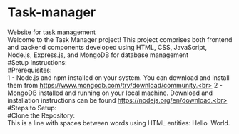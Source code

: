 # Task-manager
Website for task management<br>
Welcome to the Task Manager project! This project comprises both frontend and backend components developed using HTML, CSS, JavaScript, Node.js, Express.js, and MongoDB for database management<br>
#Setup Instructions:<br>
#Prerequisites:<br>
1 - Node.js and npm installed on your system. You can download and install them from https://www.mongodb.com/try/download/community.<br>
2 - MongoDB installed and running on your local machine. Download and installation instructions can be found https://nodejs.org/en/download.<br>
#Steps to Setup:<br>
#Clone the Repository:<br>
This is a line with spaces between words using HTML entities: Hello&nbsp;&nbsp;World.<br>

